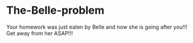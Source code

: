 # The-Belle-problem
Your homework was just eaten by Belle and now she is going after you!!! Get away from her ASAP!!!
